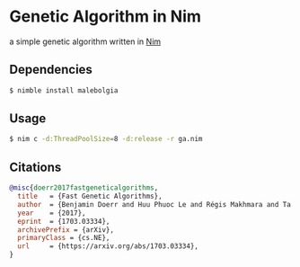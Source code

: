 # Genetic Algorithm in Nim

a simple genetic algorithm written in <a href="https://nim-lang.org/">Nim</a>

## Dependencies

```bash
$ nimble install malebolgia
```

## Usage

```bash
$ nim c -d:ThreadPoolSize=8 -d:release -r ga.nim
```

## Citations

```bibtex
@misc{doerr2017fastgeneticalgorithms,
  title   = {Fast Genetic Algorithms}, 
  author  = {Benjamin Doerr and Huu Phuoc Le and Régis Makhmara and Ta Duy Nguyen},
  year    = {2017},
  eprint  = {1703.03334},
  archivePrefix = {arXiv},
  primaryClass = {cs.NE},
  url     = {https://arxiv.org/abs/1703.03334}, 
}
```
